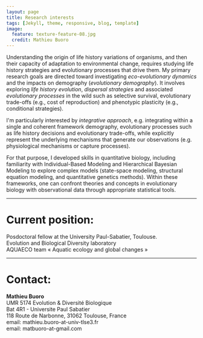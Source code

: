 ```yaml
---
layout: page
title: Research interests
tags: [Jekyll, theme, responsive, blog, template]
image:
  feature: texture-feature-08.jpg
  credit: Mathieu Buoro
---
```




Understanding the origin of life history variations of organisms, and then their capacity of adaptation to environmental change, requires studying life history strategies and evolutionary processes that drive them. My primary research goals are directed toward investigating _eco-evolutionary dynamics_ and the impacts on demography (_evolutionary demography_). It involves exploring _life history evolution_, _dispersal strategies_ and associated _evolutionary processes_ in the wild such as selective survival, evolutionary trade-offs (e.g., cost of reproduction) and phenotypic plasticity (e.g., conditional strategies).  



I'm particularly interested by _integrative approach_, e.g. integrating within a single and coherent framework demography, evolutionary processes such as life history decisions and evolutionary trade-offs, while explicitly represent the underlying mechanisms that generate our observations (e.g. physiological mechanisms or capture processes).  



For that purpose, I developed skills in quantitative biology, including familiarity with Individual-Based Modeling and Hierarchical Bayesian Modeling to explore complex models (state-space modeling, structural equation modeling, and quantitative genetics methods). Within these frameworks, one can confront theories and concepts in evolutionary biology with observational data through appropriate statistical tools.  

---

# Current position:  

Posdoctoral fellow at the University Paul-Sabatier, Toulouse.  
Evolution and Biological Diversity laboratory  
AQUAECO team « Aquatic ecology and global changes »  

---

# Contact:
__Mathieu Buoro__  
UMR 5174 Evolution & Diversité Biologique  
Bat 4R1 - Universite Paul Sabatier  
118 Route de Narbonne, 31062 Toulouse, France   
email: mathieu.buoro-at-univ-tlse3.fr  
email: matbuoro-at-gmail.com